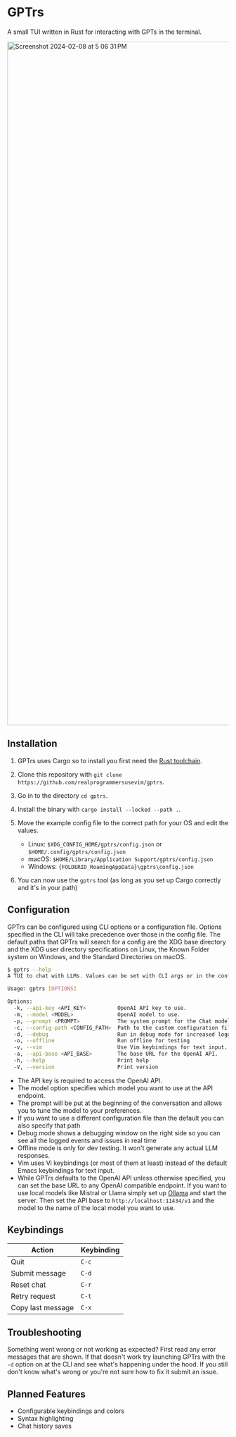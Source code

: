 # GPTrs

A small TUI written in Rust for interacting with GPTs in the terminal.

<img width="1552" alt="Screenshot 2024-02-08 at 5 06 31 PM" src="https://github.com/realprogrammersusevim/gptrs/assets/93488695/7507e07c-936e-41c6-a7ac-0fef49402fc2">

## Installation

1. GPTrs uses Cargo so to install you first need the
   [Rust toolchain](https://rustup.rs).

2. Clone this repository with
   `git clone https://github.com/realprogrammersusevim/gptrs`.

3. Go in to the directory `cd gptrs`.

4. Install the binary with `cargo install --locked --path .`.

5. Move the example config file to the correct path for your OS and edit the
   values.

   - Linux: `$XDG_CONFIG_HOME/gptrs/config.json` or
     `$HOME/.config/gptrs/config.json`
   - macOS: `$HOME/Library/Application Support/gptrs/config.json`
   - Windows: `{FOLDERID_RoamingAppData}\gptrs\config.json`

6. You can now use the `gptrs` tool (as long as you set up Cargo correctly and
   it's in your path)

## Configuration

GPTrs can be configured using CLI options or a configuration file. Options
specified in the CLI will take precedence over those in the config file. The
default paths that GPTrs will search for a config are the XDG base directory and
the XDG user directory specifications on Linux, the Known Folder system on
Windows, and the Standard Directories on macOS.

```bash
$ gptrs --help
A TUI to chat with LLMs. Values can be set with CLI args or in the config file.

Usage: gptrs [OPTIONS]

Options:
  -k, --api-key <API_KEY>          OpenAI API key to use.
  -m, --model <MODEL>              OpenAI model to use.
  -p, --prompt <PROMPT>            The system prompt for the Chat model
  -c, --config-path <CONFIG_PATH>  Path to the custom configuration file you want to use.
  -d, --debug                      Run in debug mode for increased logging.
  -o, --offline                    Run offline for testing
  -v, --vim                        Use Vim keybindings for text input.
  -a, --api-base <API_BASE>        The base URL for the OpenAI API.
  -h, --help                       Print help
  -V, --version                    Print version
```

- The API key is required to access the OpenAI API.
- The model option specifies which model you want to use at the API endpoint.
- The prompt will be put at the beginning of the conversation and allows you to
  tune the model to your preferences.
- If you want to use a different configuration file than the default you can
  also specify that path
- Debug mode shows a debugging window on the right side so you can see all the
  logged events and issues in real time
- Offline mode is only for dev testing. It won't generate any actual LLM
  responses.
- Vim uses Vi keybindings (or most of them at least) instead of the default
  Emacs keybindings for text input.
- While GPTrs defaults to the OpenAI API unless otherwise specified, you can set
  the base URL to any OpenAI compatible endpoint. If you want to use local
  models like Mistral or Llama simply set up [Ollama](https://ollama.com/) and
  start the server. Then set the API base to `http://localhost:11434/v1` and the
  model to the name of the local model you want to use.

## Keybindings

| Action            | Keybinding |
| ----------------- | ---------- |
| Quit              | `C-c`      |
| Submit message    | `C-d`      |
| Reset chat        | `C-r`      |
| Retry request     | `C-t`      |
| Copy last message | `C-x`      |

## Troubleshooting

Something went wrong or not working as expected? First read any error messages
that are shown. If that doesn't work try launching GPTrs with the `-d` option on
at the CLI and see what's happening under the hood. If you still don't know
what's wrong or you're not sure how to fix it submit an issue.

## Planned Features

- Configurable keybindings and colors
- Syntax highlighting
- Chat history saves
